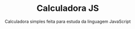 <h1 align='center'>Calculadora JS</h1>

<p align='center'>Calculadora simples feita para estuda da linguagem JavaScript</p>


